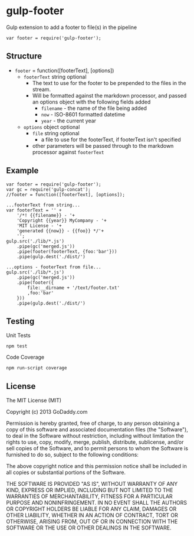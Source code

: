 gulp-footer
===========

Gulp extension to add a footer to file(s) in the pipeline

    var footer = require('gulp-footer');

Structure
---------

* `footer` = function([footerText], [options])
    * `footerText` string optional
      * The text to use for the footer to be prepended to the files in the stream.
      * Will be formatted against the markdown processor, and passed an options object with the following fields added
        * `filename` - the name of the file being added
        * `now` - ISO-8601 formatted datetime
        * `year` - the current year
    * `options` object optional
      * `file` string optional
        * a file to use for the footerText, if footerText isn't specified
      * other parameters will be passed through to the markdown processor against `footerText` 

Example
-------
    var footer = require('gulp-footer');
    var gc = require('gulp-concat');
    //footer = function([footerText], [options]);
    
    ...footerText from string...
    var footerText = '' +
        '/*! {{filename}} - '+
        'Copyright {{year}} MyCompany - '+
        'MIT License - '+
        'generated {{now}} - {{foo}} */'+
        '';
    gulp.src('./lib/*.js')
        .pipe(gc('merged.js'))
        .pipe(footer(footerText, {foo:'bar'}))
        .pipe(gulp.dest('./dist/')
    
    ...options - footerText from file...
    gulp.src('./lib/*.js')
        .pipe(gc('merged.js'))
        .pipe(footer({
            file:__dirname + '/text/footer.txt'
            ,foo:'bar'
        }))
        .pipe(gulp.dest('./dist/')

Testing
-------

Unit Tests

    npm test

Code Coverage

    npm run-script coverage


License
-------

The MIT License (MIT)

Copyright (c) 2013 GoDaddy.com

Permission is hereby granted, free of charge, to any person obtaining a copy of
this software and associated documentation files (the "Software"), to deal in
the Software without restriction, including without limitation the rights to
use, copy, modify, merge, publish, distribute, sublicense, and/or sell copies of
the Software, and to permit persons to whom the Software is furnished to do so,
subject to the following conditions:

The above copyright notice and this permission notice shall be included in all
copies or substantial portions of the Software.

THE SOFTWARE IS PROVIDED "AS IS", WITHOUT WARRANTY OF ANY KIND, EXPRESS OR
IMPLIED, INCLUDING BUT NOT LIMITED TO THE WARRANTIES OF MERCHANTABILITY, FITNESS
FOR A PARTICULAR PURPOSE AND NONINFRINGEMENT. IN NO EVENT SHALL THE AUTHORS OR
COPYRIGHT HOLDERS BE LIABLE FOR ANY CLAIM, DAMAGES OR OTHER LIABILITY, WHETHER
IN AN ACTION OF CONTRACT, TORT OR OTHERWISE, ARISING FROM, OUT OF OR IN
CONNECTION WITH THE SOFTWARE OR THE USE OR OTHER DEALINGS IN THE SOFTWARE.
